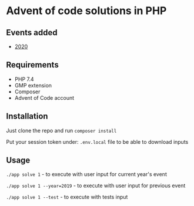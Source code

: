 # Advent of code solutions in PHP

## Events added

- [2020](https://adventofcode.com/2020)

## Requirements

- PHP 7.4
- GMP extension  
- Composer
- Advent of Code account

## Installation

Just clone the repo and run `composer install`

Put your session token under: `.env.local` file to be able to download inputs

## Usage

`./app solve 1` - to execute with user input for current year's event

`./app solve 1 --year=2019` - to execute with user input for previous event

`./app solve 1 --test` - to execute with tests input
